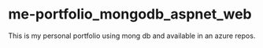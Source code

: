 # me-portfolio_mongodb_aspnet_web
This is my personal portfolio using mong db and available in an azure repos.
